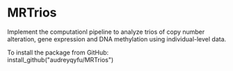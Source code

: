 # MRTrios
Implement the computationl pipeline to analyze trios of copy number alteration, gene expression and DNA methylation using individual-level data.

To install the package from GitHub:    
    install_github("audreyqyfu/MRTrios")
